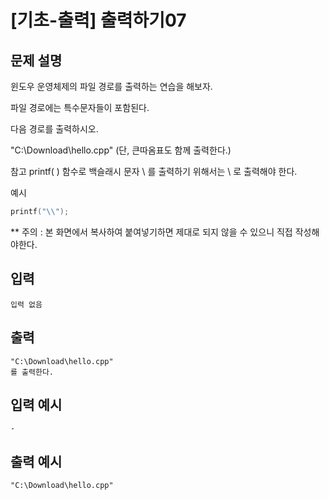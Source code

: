 # [기초-출력] 출력하기07

## 문제 설명
윈도우 운영체제의 파일 경로를 출력하는 연습을 해보자.
 
파일 경로에는 특수문자들이 포함된다.

다음 경로를 출력하시오.

"C:\Download\hello.cpp"
(단, 큰따옴표도 함께 출력한다.)

참고
printf( ) 함수로 백슬래시 문자 \ 를 출력하기 위해서는 \\ 로 출력해야 한다.

예시
```c
printf("\\");
```
** 주의 : 본 화면에서 복사하여 붙여넣기하면 제대로 되지 않을 수 있으니 직접 작성해야한다.

## 입력
	입력 없음
## 출력
	"C:\Download\hello.cpp"
	를 출력한다.

## 입력 예시
	-
## 출력 예시
	"C:\Download\hello.cpp"